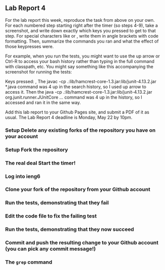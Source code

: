 ## Lab Report 4

For the lab report this week, reproduce the task from above on your own. For each numbered step starting right after the timer (so steps 4-9), take a screenshot, and write down exactly which keys you pressed to get to that step. For special characters like <enter> or <tab>, write them in angle brackets with code formatting. Then, summarize the commands you ran and what the effect of those keypresses were.

For example, when you run the tests, you might want to use the up arrow or Ctrl-R to access your bash history rather than typing in the full command with classpath, etc. You might say something like this accompanying the screenshot for running the tests:

Keys pressed: <up><up><up><up><enter>, <up><up><up><up><enter> The javac -cp .:lib/hamcrest-core-1.3.jar:lib/junit-4.13.2.jar *.java command was 4 up in the search history, so I used up arrow to access it. Then the java -cp .:lib/hamcrest-core-1.3.jar:lib/junit-4.13.2.jar org.junit.runner.JUnitCore ... command was 4 up in the history, so I accessed and ran it in the same way.

Add this lab report to your Github Pages site, and submit a PDF of it as usual. The Lab Report 4 deadline is Monday, May 22 by 10pm.

### Setup Delete any existing forks of the repository you have on your account
### Setup Fork the repository
### The real deal Start the timer!
### Log into ieng6
### Clone your fork of the repository from your Github account
### Run the tests, demonstrating that they fail
### Edit the code file to fix the failing test
### Run the tests, demonstrating that they now succeed
### Commit and push the resulting change to your Github account (you can pick any commit message!)
### The `grep` command
